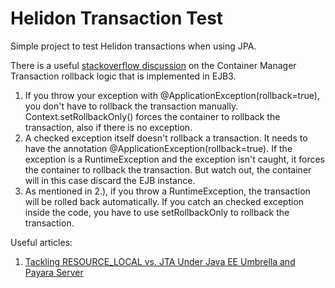 # Helidon Transaction Test

Simple project to test Helidon transactions when using JPA.

There is a useful [stackoverflow discussion](https://stackoverflow.com/questions/2360764/ejb3-transaction-rollback/2362881) on the Container Manager Transaction rollback logic that is implemented in EJB3.

1. If you throw your exception with @ApplicationException(rollback=true), you don't have to rollback the transaction manually. Context.setRollbackOnly() forces the container to rollback the transaction, also if there is no exception.
1. A checked exception itself doesn't rollback a transaction. It needs to have the annotation @ApplicationException(rollback=true). If the exception is a RuntimeException and the exception isn't caught, it forces the container to rollback the transaction. But watch out, the container will in this case discard the EJB instance.
1. As mentioned in 2.), if you throw a RuntimeException, the transaction will be rolled back automatically. If you catch an checked exception inside the code, you have to use setRollbackOnly to rollback the transaction.

Useful articles:

1. [Tackling RESOURCE_LOCAL vs. JTA Under Java EE Umbrella and Payara Server](https://dzone.com/articles/resource-local-vs-jta-transaction-types-and-payara)
